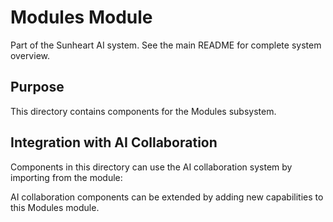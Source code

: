 # Modules Module

Part of the Sunheart AI system. See the main README for complete system overview.

## Purpose

This directory contains components for the Modules subsystem.

## Integration with AI Collaboration

Components in this directory can use the AI collaboration system by importing from the  module:



AI collaboration components can be extended by adding new capabilities to this Modules module.
